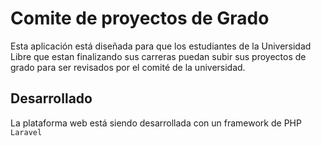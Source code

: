 # Comite de proyectos de Grado

Esta aplicación está diseñada para que los estudiantes de la Universidad Libre que estan finalizando sus carreras puedan subir sus proyectos de grado para ser revisados por el comité de la universidad.

## Desarrollado

La plataforma web está siendo desarrollada con un framework de PHP `Laravel`
